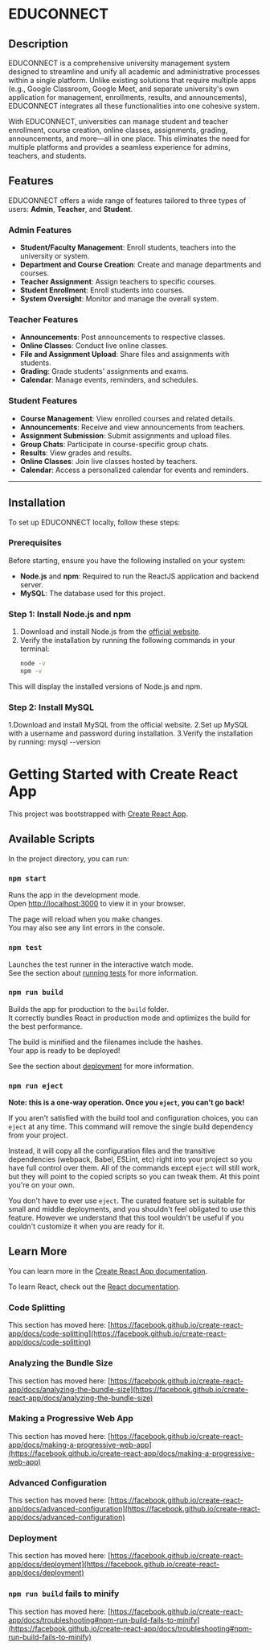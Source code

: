 # EDUCONNECT

## Description
EDUCONNECT is a comprehensive university management system designed to streamline and unify all academic and administrative processes within a single platform. Unlike existing solutions that require multiple apps (e.g., Google Classroom, Google Meet, and separate university's own application for management, enrollments, results, and announcements), EDUCONNECT integrates all these functionalities into one cohesive system. 

With EDUCONNECT, universities can manage student and teacher enrollment, course creation, online classes, assignments, grading, announcements, and more—all in one place. This eliminates the need for multiple platforms and provides a seamless experience for admins, teachers, and students.

## Features
EDUCONNECT offers a wide range of features tailored to three types of users: **Admin**, **Teacher**, and **Student**.

### **Admin Features**
- **Student/Faculty Management**: Enroll students, teachers into the university or system.
- **Department and Course Creation**: Create and manage departments and courses.
- **Teacher Assignment**: Assign teachers to specific courses.
- **Student Enrollment**: Enroll students into courses.
- **System Oversight**: Monitor and manage the overall system.

### **Teacher Features**
- **Announcements**: Post announcements to respective classes.
- **Online Classes**: Conduct live online classes.
- **File and Assignment Upload**: Share files and assignments with students.
- **Grading**: Grade students' assignments and exams.
- **Calendar**: Manage events, reminders, and schedules.


### **Student Features**
- **Course Management**: View enrolled courses and related details.
- **Announcements**: Receive and view announcements from teachers.
- **Assignment Submission**: Submit assignments and upload files.
- **Group Chats**: Participate in course-specific group chats.
- **Results**: View grades and results.
- **Online Classes**: Join live classes hosted by teachers.
- **Calendar**: Access a personalized calendar for events and reminders.

---


## Installation
To set up EDUCONNECT locally, follow these steps:

### Prerequisites
Before starting, ensure you have the following installed on your system:
- **Node.js** and **npm**: Required to run the ReactJS application and backend server.
- **MySQL**: The database used for this project.

### Step 1: Install Node.js and npm
1. Download and install Node.js from the [official website](https://nodejs.org/).
2. Verify the installation by running the following commands in your terminal:
   ```bash
   node -v
   npm -v

This will display the installed versions of Node.js and npm.

### Step 2: Install MySQL
1.Download and install MySQL from the official website.
2.Set up MySQL with a username and password during installation.
3.Verify the installation by running:
    mysql --version


















# Getting Started with Create React App

This project was bootstrapped with [Create React App](https://github.com/facebook/create-react-app).

## Available Scripts

In the project directory, you can run:

### `npm start`

Runs the app in the development mode.\
Open [http://localhost:3000](http://localhost:3000) to view it in your browser.

The page will reload when you make changes.\
You may also see any lint errors in the console.

### `npm test`

Launches the test runner in the interactive watch mode.\
See the section about [running tests](https://facebook.github.io/create-react-app/docs/running-tests) for more information.

### `npm run build`

Builds the app for production to the `build` folder.\
It correctly bundles React in production mode and optimizes the build for the best performance.

The build is minified and the filenames include the hashes.\
Your app is ready to be deployed!

See the section about [deployment](https://facebook.github.io/create-react-app/docs/deployment) for more information.

### `npm run eject`

**Note: this is a one-way operation. Once you `eject`, you can't go back!**

If you aren't satisfied with the build tool and configuration choices, you can `eject` at any time. This command will remove the single build dependency from your project.

Instead, it will copy all the configuration files and the transitive dependencies (webpack, Babel, ESLint, etc) right into your project so you have full control over them. All of the commands except `eject` will still work, but they will point to the copied scripts so you can tweak them. At this point you're on your own.

You don't have to ever use `eject`. The curated feature set is suitable for small and middle deployments, and you shouldn't feel obligated to use this feature. However we understand that this tool wouldn't be useful if you couldn't customize it when you are ready for it.

## Learn More

You can learn more in the [Create React App documentation](https://facebook.github.io/create-react-app/docs/getting-started).

To learn React, check out the [React documentation](https://reactjs.org/).

### Code Splitting

This section has moved here: [https://facebook.github.io/create-react-app/docs/code-splitting](https://facebook.github.io/create-react-app/docs/code-splitting)

### Analyzing the Bundle Size

This section has moved here: [https://facebook.github.io/create-react-app/docs/analyzing-the-bundle-size](https://facebook.github.io/create-react-app/docs/analyzing-the-bundle-size)

### Making a Progressive Web App

This section has moved here: [https://facebook.github.io/create-react-app/docs/making-a-progressive-web-app](https://facebook.github.io/create-react-app/docs/making-a-progressive-web-app)

### Advanced Configuration

This section has moved here: [https://facebook.github.io/create-react-app/docs/advanced-configuration](https://facebook.github.io/create-react-app/docs/advanced-configuration)

### Deployment

This section has moved here: [https://facebook.github.io/create-react-app/docs/deployment](https://facebook.github.io/create-react-app/docs/deployment)

### `npm run build` fails to minify

This section has moved here: [https://facebook.github.io/create-react-app/docs/troubleshooting#npm-run-build-fails-to-minify](https://facebook.github.io/create-react-app/docs/troubleshooting#npm-run-build-fails-to-minify)
